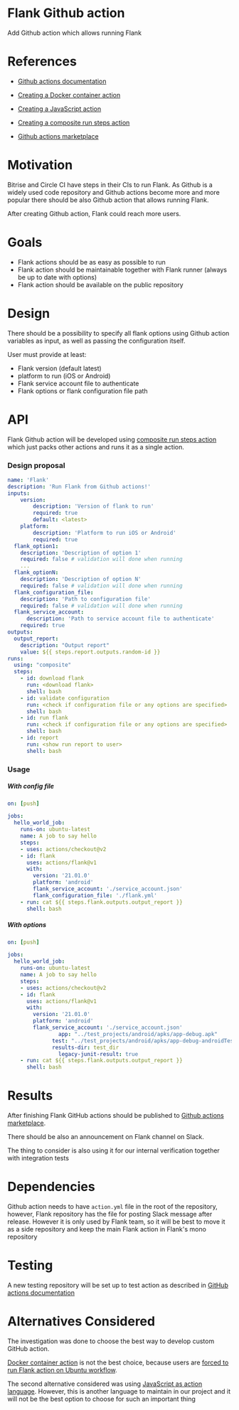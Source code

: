 # Flank Github action

Add Github action which allows running Flank

# References

- [Github actions documentation](https://github.com/features/actions)

- [Creating a Docker container action](https://docs.github.com/en/actions/creating-actions/creating-a-docker-container-action)

- [Creating a JavaScript action](https://docs.github.com/en/actions/creating-actions/creating-a-javascript-action)

- [Creating a composite run steps action](https://docs.github.com/en/actions/creating-actions/creating-a-composite-run-steps-action)

- [Github actions marketplace](https://github.com/marketplace?type=actions)

  

# Motivation

Bitrise and Circle CI have steps in their CIs to run Flank. As Github is a widely used code repository and Github actions become more and more popular there should be also Github action that allows running Flank. 

After creating Github action, Flank could reach more users.

# Goals

- Flank actions should be as easy as possible to run
- Flank action should be maintainable together with Flank runner (always be up to date with options)
- Flank action should be available on the public repository

# Design

There should be a possibility to specify all flank options using Github action variables as input, as well as passing the configuration itself.

User must provide at least:

- Flank version (default latest)
- platform to run (iOS or Android)
- Flank service account file to authenticate
- Flank options or flank configuration file path

# API

Flank Github action will be developed using [composite run steps action](https://docs.github.com/en/actions/creating-actions/creating-a-composite-run-steps-action) which just packs other actions and runs it as a single action.

### Design proposal

```yaml
name: 'Flank'
description: 'Run Flank from Github actions!'
inputs:
    version: 
        description: 'Version of flank to run'
        required: true
        default: <latest>
    platform: 
        description: 'Platform to run iOS or Android'
        required: true
  flank_option1:
    description: 'Description of option 1'
    required: false # validation will done when running
    ...
  flank_optionN:
    description: 'Description of option N'
    required: false # validation will done when running
  flank_configuration_file:
    description: 'Path to configuration file'
    required: false # validation will done when running
  flank_service_account: 
      description: 'Path to service account file to authenticate'
    required: true
outputs:
  output_report:
    description: "Output report"
    value: ${{ steps.report.outputs.random-id }}
runs:
  using: "composite"
  steps:
    - id: download flank
      run: <download flank>
      shell: bash
    - id: validate configuration
      run: <check if configuration file or any options are specified>
      shell: bash
    - id: run flank
      run: <check if configuration file or any options are specified>
      shell: bash
    - id: report
      run: <show run report to user>
      shell: bash
```



### Usage

##### With config file

```yaml
on: [push]

jobs:
  hello_world_job:
    runs-on: ubuntu-latest
    name: A job to say hello
    steps:
    - uses: actions/checkout@v2
    - id: flank
      uses: actions/flank@v1
      with:
        version: '21.01.0'
        platform: 'android'
        flank_service_account: './service_account.json'
        flank_configuration_file: './flank.yml'
    - run: cat ${{ steps.flank.outputs.output_report }}
      shell: bash
```

##### With options

```yaml
on: [push]

jobs:
  hello_world_job:
    runs-on: ubuntu-latest
    name: A job to say hello
    steps:
    - uses: actions/checkout@v2
    - id: flank
      uses: actions/flank@v1
      with:
        version: '21.01.0'
        platform: 'android'
        flank_service_account: './service_account.json'
                app: "../test_projects/android/apks/app-debug.apk"
              test: "../test_projects/android/apks/app-debug-androidTest.apk"
              results-dir: test_dir
                legacy-junit-result: true
    - run: cat ${{ steps.flank.outputs.output_report }}
      shell: bash
```

# Results

After finishing Flank GitHub actions should be published to [Github actions marketplace](https://github.com/marketplace?type=actions). 

There should be also an announcement on Flank channel on Slack.

The thing to consider is also using it for our internal verification together with integration tests

# Dependencies

Github action needs to have `action.yml` file in the root of the repository, however, Flank repository has the file for posting Slack message after release. However it is only used by Flank team, so it will be best to move it as a side repository and keep the main Flank action in Flank's mono repository

# Testing

A new testing repository will be set up to test action as described in [GitHub actions documentation](https://docs.github.com/en/actions/creating-actions/creating-a-composite-run-steps-action#testing-out-your-action-in-a-workflow)

# Alternatives Considered

The investigation was done to choose the best way to develop custom GitHub action.

[Docker container action](https://docs.github.com/en/actions/creating-actions/creating-a-docker-container-action) is not the best choice, because users are [forced to run Flank action on Ubuntu workflow](https://docs.github.com/en/actions/creating-actions/about-actions#types-of-actions).

The second alternative considered was using [JavaScript as action language](https://docs.github.com/en/actions/creating-actions/creating-a-javascript-action). However, this is another language to maintain in our project and it will not be the best option to choose for such an important thing
